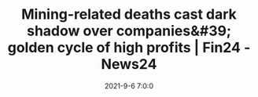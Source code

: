---
"title": "Mining-related deaths cast dark shadow over companies&amp;#39; golden cycle of high profits | Fin24 - News24"
"date": "2021-9-6 7:0:0"
"feed_name": "GOOGLENEWSMINING"
"feed_website": "https://news.google.com/search?q=mining%2Bincident&hl=en-US&gl=US&ceid=US:en"
"feed_rss": "https://news.google.com/rss/search?q=mining%2Bincident&hl=en-US&gl=US&ceid=US:en"
"link": "https://www.news24.com/fin24/companies/mining-related-deaths-cast-dark-shadow-over-companies-golden-cycle-of-high-profits-20210906"
"file": "_posts/2021-1-1-65148eb7ee61a0eea42ebe0957f5adfba7d27913.md"
"accident": "0"
"drilling": "0"
---